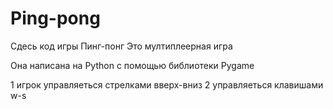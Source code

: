 # Ping-pong
Сдесь код игры Пинг-понг
Это мултиплеерная игра

Она написана на Python с помощью библиотеки Pygame

1 игрок управляеться стрелками вверх-вниз
2 управляеться клавишами w-s
